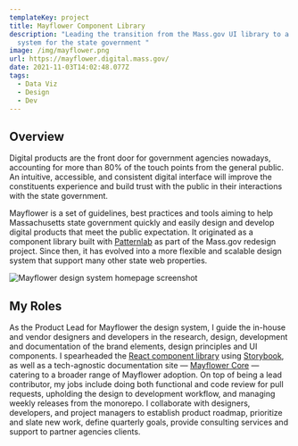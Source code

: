 ```yaml
---
templateKey: project
title: Mayflower Component Library
description: "Leading the transition from the Mass.gov UI library to a design
  system for the state government "
image: /img/mayflower.png
url: https://mayflower.digital.mass.gov/
date: 2021-11-03T14:02:48.077Z
tags:
  - Data Viz
  - Design
  - Dev
---
```

## Overview

Digital products are the front door for government agencies nowadays, accounting for more than 80% of the touch points from the general public. An intuitive, accessible, and consistent digital interface will improve the constituents experience and build trust with the public in their interactions with the state government. 

Mayflower is a set of guidelines, best practices and tools aiming to help Massachusetts state government quickly and easily design and develop digital products that meet the public expectation. It originated as a component library built with [Patternlab](https://patternlab.io/) as part of the Mass.gov redesign project. Since then, it has evolved into a more flexible and scalable design system that support many other state web properties.

![Mayflower design system homepage screenshot](/img/mayflower-home.png)

## My Roles

As the Product Lead for Mayflower the design system, I guide the in-house and vendor designers and developers in the research, design, development and documentation of the brand elements, design principles and UI components. I spearheaded the [React component library](https://mayflower.digital.mass.gov/react/index.html) using [Storybook](https://storybook.js.org/), as well as a tech-agnostic documentation site — [Mayflower Core](https://mayflower.digital.mass.gov/core/index.html) — catering to a broader range of Mayflower adoption. On top of being a lead contributor, my jobs include doing both functional and code review for pull requests, upholding the design to development workflow, and managing weekly releases from the monorepo. I collaborate with designers, developers, and project managers to establish product roadmap, prioritize and slate new work, define quarterly goals, provide consulting services and support to partner agencies clients.